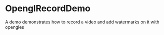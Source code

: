 # OpenglRecordDemo
A demo demonstrates how to record a video and add watermarks on it with opengles
